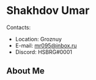 # Shakhdov Umar

Contacts:
* Location: Groznuy 
* E-mail: mr095@inbox.ru
* Discord: HSBRG#0001

## About Me